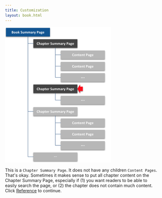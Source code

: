 ```yaml
---
title: Customization
layout: book.html
---
```


<img src="chapter-summary-page.png" width="350">

This is a <code>Chapter Summary Page</code>. It does not have any children <code>Content Pages</code>. That's okay. Sometimes it makes sense to put all chapter content on the Chapter Summary Page, especially if (1) you want readers to be able to easily search the page, or (2) the chapter does not contain much content. Click [Reference](../reference) to continue. 
